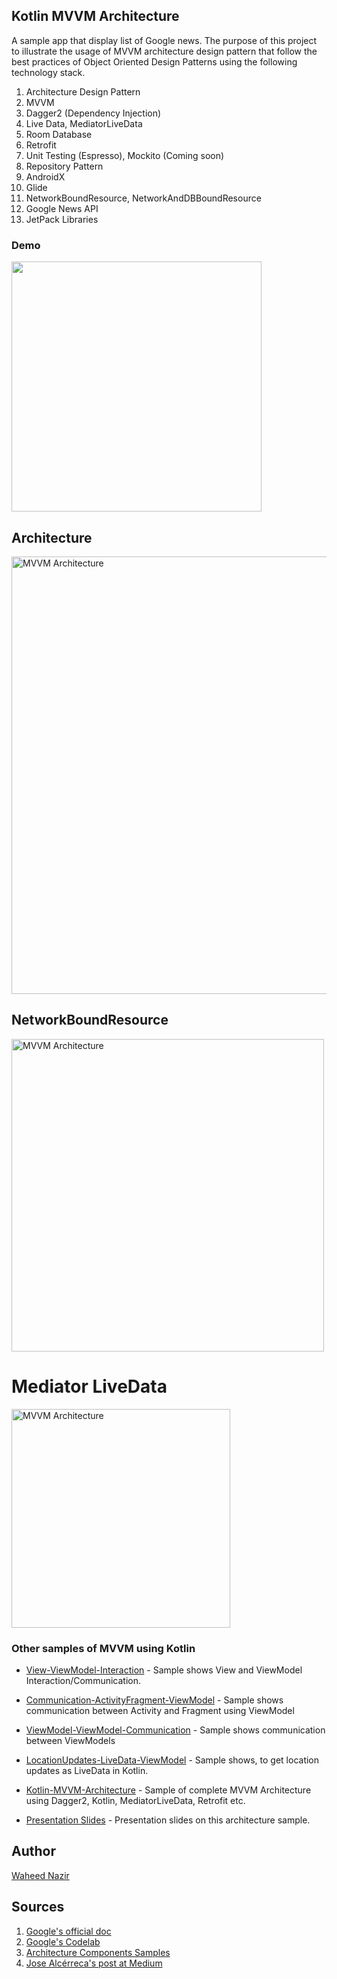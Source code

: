 ## Kotlin MVVM Architecture

A sample app that display list of Google news. The purpose of this project to illustrate the usage of MVVM architecture design pattern that follow the best practices of Object Oriented Design Patterns using the following technology stack.

 1. Architecture Design Pattern
 2. MVVM
 2. Dagger2 (Dependency Injection)
 3. Live Data, MediatorLiveData
 4. Room Database
 5. Retrofit
 6. Unit Testing (Espresso), Mockito (Coming soon)
 7. Repository Pattern
 8. AndroidX
 9. Glide
 10. NetworkBoundResource, NetworkAndDBBoundResource
 11. Google News API
 12. JetPack Libraries

### Demo
<img height="400px" src="https://github.com/WaheedNazir/Kotlin-MVVM-Architecture/blob/master/screens/sample_demo.gif" />

## Architecture
<img alt="MVVM Architecture" height="700px" src="https://github.com/WaheedNazir/Kotlin-MVVM-Architecture/blob/master/screens/Architecture_design_new.jpg" />


## NetworkBoundResource
<img alt="MVVM Architecture" height="500px" src="https://github.com/WaheedNazir/Kotlin-MVVM-Architecture/blob/master/screens/network-bound-resource.png" />


# Mediator LiveData
<img alt="MVVM Architecture" height="350px" src="https://github.com/WaheedNazir/Kotlin-MVVM-Architecture/blob/master/screens/Mediator_LiveData_Combined_These_Data_Sounrces.png" />


### Other samples of MVVM using Kotlin

* [View-ViewModel-Interaction] - Sample shows View and ViewModel Interaction/Communication.
* [Communication-ActivityFragment-ViewModel] - Sample shows communication between Activity and Fragment using ViewModel
* [ViewModel-ViewModel-Communication] - Sample shows communication between ViewModels
* [LocationUpdates-LiveData-ViewModel] - Sample shows, to get location updates as LiveData in Kotlin.
* [Kotlin-MVVM-Architecture] - Sample of complete MVVM Architecture using Dagger2, Kotlin, MediatorLiveData, Retrofit etc.
* [Presentation Slides] - Presentation slides on this architecture sample.

   [Kotlin-MVVM-Architecture]: <https://github.com/WaheedNazir/Kotlin-MVVM-Architecture>
   [View-ViewModel-Interaction]: <https://github.com/WaheedNazir/View-ViewModel-Interaction>
   [ViewModel-ViewModel-Communication]: <https://github.com/WaheedNazir/ViewModel-ViewModel-Communication>
   [Communication-ActivityFragment-ViewModel]: <https://github.com/WaheedNazir/Communication-ActivityFragment-ViewModel>
   [LocationUpdates-LiveData-ViewModel]: <https://github.com/WaheedNazir/LocationUpdates-LiveData-ViewModel>
   [Presentation Slides]: <https://github.com/WaheedNazir/Kotlin-MVVM-Architecture/blob/master/Presentation_WaheedNazir_FINAL.pdf>

   



## Author
[Waheed Nazir](https://github.com/WaheedNazir "Waheed Nazir (WaveTechStudio)")


## Sources
 1. [Google's official doc](https://developer.android.com/jetpack/docs/guide)
 2. [Google's Codelab](https://codelabs.developers.google.com/codelabs/android-training-livedata-viewmodel/#0)
 2. [Architecture Components Samples](https://github.com/android/architecture-components-samples/tree/88747993139224a4bb6dbe985adf652d557de621)
 3. [Jose Alcérreca's post at Medium](https://medium.com/androiddevelopers/livedata-beyond-the-viewmodel-reactive-patterns-using-transformations-and-mediatorlivedata-fda520ba00b7)

